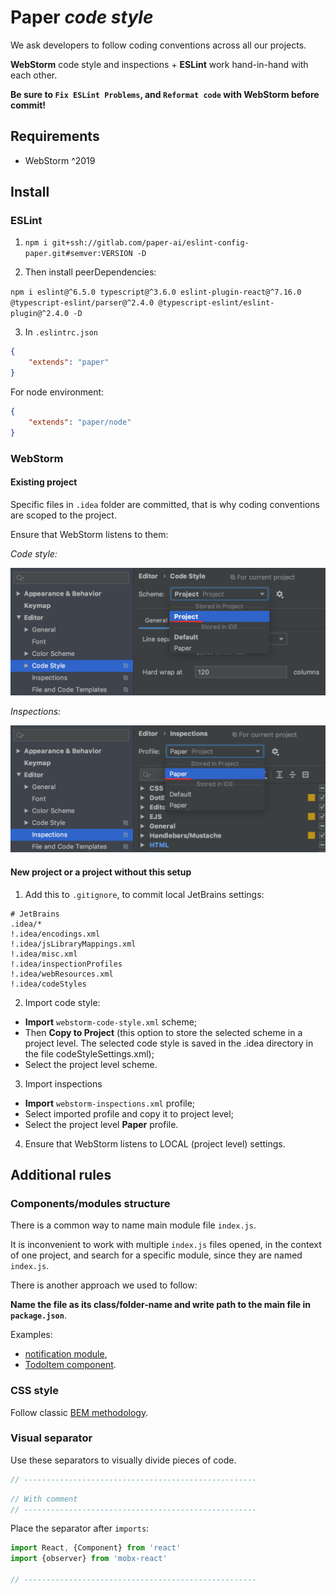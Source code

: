 # Paper _code style_

We ask developers to follow coding conventions across all our projects.

**WebStorm** code style and inspections + **ESLint** work hand-in-hand with each other.

**Be sure to `Fix ESLint Problems`, and `Reformat code` with WebStorm before commit!**

## Requirements
- WebStorm ^2019

## Install

### ESLint

1. `npm i git+ssh://gitlab.com/paper-ai/eslint-config-paper.git#semver:VERSION -D`

2. Then install peerDependencies:

`npm i eslint@^6.5.0 typescript@^3.6.0 eslint-plugin-react@^7.16.0 @typescript-eslint/parser@^2.4.0 @typescript-eslint/eslint-plugin@^2.4.0 -D`

3. In `.eslintrc.json`

```json
{
    "extends": "paper"
}
```

For node environment:

```json
{
    "extends": "paper/node"
}
```

### WebStorm

#### Existing project

Specific files in `.idea` folder are committed, that is why coding conventions are scoped to the project.

Ensure that WebStorm listens to them:

_Code style:_

![Code style](images/1-code-style.png)

_Inspections:_

![Inspections](images/2-inspections.png)

#### New project or a project without this setup

1. Add this to `.gitignore`, to commit local JetBrains settings:

```gitignore
# JetBrains
.idea/*
!.idea/encodings.xml
!.idea/jsLibraryMappings.xml
!.idea/misc.xml
!.idea/inspectionProfiles
!.idea/webResources.xml
!.idea/codeStyles
```

2. Import code style:
- **Import** `webstorm-code-style.xml` scheme;
- Then **Copy to Project** (this option to store the selected scheme in a project level.
The selected code style is saved in the .idea directory in the file codeStyleSettings.xml);
- Select the project level scheme.

3. Import inspections
- **Import** `webstorm-inspections.xml` profile;
- Select imported profile and copy it to project level;
- Select the project level **Paper** profile.

4. Ensure that WebStorm listens to LOCAL (project level) settings.

## Additional rules

### Components/modules structure

There is a common way to name main module file `index.js`.

It is inconvenient to work with multiple `index.js` files opened, in the context of one project,
and search for a specific module, since they are named `index.js`.

There is another approach we used to follow:

**Name the file as its class/folder-name and write path to the main file in `package.json`**.

Examples:
- [notification module](./examples/modules/notification), 
- [TodoItem component](./examples/modules/notification).

### CSS style

Follow classic [BEM methodology](https://en.bem.info/methodology/).

### Visual separator

Use these separators to visually divide pieces of code.

```javascript
// ----------------------------------------------------
```

```javascript
// With comment
// ----------------------------------------------------
```

Place the separator after `imports`:

```javascript
import React, {Component} from 'react'
import {observer} from 'mobx-react'

// ----------------------------------------------------
```